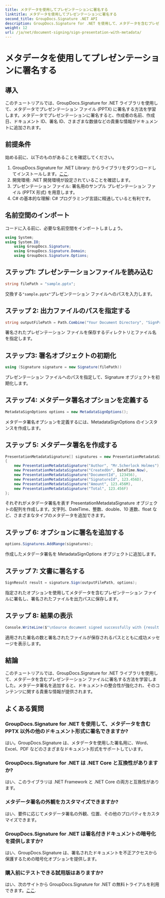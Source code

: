 ```yaml
---
title: メタデータを使用してプレゼンテーションに署名する
linktitle: メタデータを使用してプレゼンテーションに署名する
second_title: GroupDocs.Signature .NET API
description: GroupDocs.Signature for .NET を使用して、メタデータを含むプレゼンテーション ファイルに署名する方法を学びます。文書の整合性を強化し、貴重な情報を追加します。
weight: 12
url: /ja/net/document-signing/sign-presentation-with-metadata/
---
```


# メタデータを使用してプレゼンテーションに署名する

## 導入
このチュートリアルでは、GroupDocs.Signature for .NET ライブラリを使用して、メタデータでプレゼンテーション ファイル (PPTX) に署名する方法を学習します。メタデータでプレゼンテーションに署名すると、作成者の名前、作成日、ドキュメント ID、署名 ID、さまざまな数値などの貴重な情報がドキュメントに追加されます。
## 前提条件
始める前に、以下のものがあることを確認してください。
1.  GroupDocs.Signature for .NET Library: からライブラリをダウンロードしてインストールします。[ここ](https://releases.groupdocs.com/signature/net/).
2. 開発環境: .NET 開発環境が設定されていることを確認します。
3. プレゼンテーション ファイル: 署名用のサンプル プレゼンテーション ファイル (PPTX 形式) を用意します。
4. C# の基本的な理解: C# プログラミング言語に精通していると有利です。

## 名前空間のインポート
コードに入る前に、必要な名前空間をインポートしましょう。
```csharp
using System;
using System.IO;
    using GroupDocs.Signature;
    using GroupDocs.Signature.Domain;
    using GroupDocs.Signature.Options;
```
## ステップ1: プレゼンテーションファイルを読み込む
```csharp
string filePath = "sample.pptx";
```
交換する`"sample.pptx"`プレゼンテーション ファイルへのパスを入力します。
## ステップ 2: 出力ファイルのパスを指定する
```csharp
string outputFilePath = Path.Combine("Your Document Directory", "SignPresentationWithMetadata", "SignedWithMetadata.pptx");
```
署名されたプレゼンテーション ファイルを保存するディレクトリとファイル名を指定します。
## ステップ3: 署名オブジェクトの初期化
```csharp
using (Signature signature = new Signature(filePath))
```
プレゼンテーション ファイルへのパスを指定して、Signature オブジェクトを初期化します。
## ステップ4: メタデータ署名オプションを定義する
```csharp
MetadataSignOptions options = new MetadataSignOptions();
```
メタデータ署名オプションを定義するには、MetadataSignOptions のインスタンスを作成します。
## ステップ 5: メタデータ署名を作成する
```csharp
PresentationMetadataSignature[] signatures = new PresentationMetadataSignature[]
{
    new PresentationMetadataSignature("Author", "Mr.Scherlock Holmes"),
    new PresentationMetadataSignature("CreatedOn", DateTime.Now),
    new PresentationMetadataSignature("DocumentId", 123456),
    new PresentationMetadataSignature("SignatureId", 123.456D),
    new PresentationMetadataSignature("Amount", 123.456M),
    new PresentationMetadataSignature("Total", 123.456F)
};
```
それぞれがメタデータ署名を表す PresentationMetadataSignature オブジェクトの配列を作成します。文字列、DateTime、整数、double、10 進数、float など、さまざまなタイプのメタデータを追加できます。
## ステップ 6: オプションに署名を追加する
```csharp
options.Signatures.AddRange(signatures);
```
作成したメタデータ署名を MetadataSignOptions オブジェクトに追加します。
## ステップ 7: 文書に署名する
```csharp
SignResult result = signature.Sign(outputFilePath, options);
```
指定されたオプションを使用してメタデータを含むプレゼンテーション ファイルに署名し、署名されたファイルを出力パスに保存します。
## ステップ 8: 結果の表示
```csharp
Console.WriteLine($"\nSource document signed successfully with {result.Succeeded.Count} signature(s).\nFile saved at {outputFilePath}.");
```
適用された署名の数と署名されたファイルが保存されるパスとともに成功メッセージを表示します。

## 結論
このチュートリアルでは、GroupDocs.Signature for .NET ライブラリを使用して、メタデータを含むプレゼンテーション ファイルに署名する方法を学習しました。メタデータ署名を追加すると、ドキュメントの整合性が強化され、そのコンテンツに関する貴重な情報が提供されます。

## よくある質問
### GroupDocs.Signature for .NET を使用して、メタデータを含む PPTX 以外の他のドキュメント形式に署名できますか?
はい。GroupDocs.Signature は、メタデータを使用した署名用に、Word、Excel、PDF などのさまざまなドキュメント形式をサポートしています。
### GroupDocs.Signature for .NET は .NET Core と互換性がありますか?
はい、このライブラリは .NET Framework と .NET Core の両方と互換性があります。
### メタデータ署名の外観をカスタマイズできますか?
はい、要件に応じてメタデータ署名の外観、位置、その他のプロパティをカスタマイズできます。
### GroupDocs.Signature for .NET は署名付きドキュメントの暗号化を提供しますか?
はい、GroupDocs.Signature は、署名されたドキュメントを不正アクセスから保護するための暗号化オプションを提供します。
### 購入前にテストできる試用版はありますか?
はい、次のサイトから GroupDocs.Signature for .NET の無料トライアルを利用できます。[ここ](https://releases.groupdocs.com/).